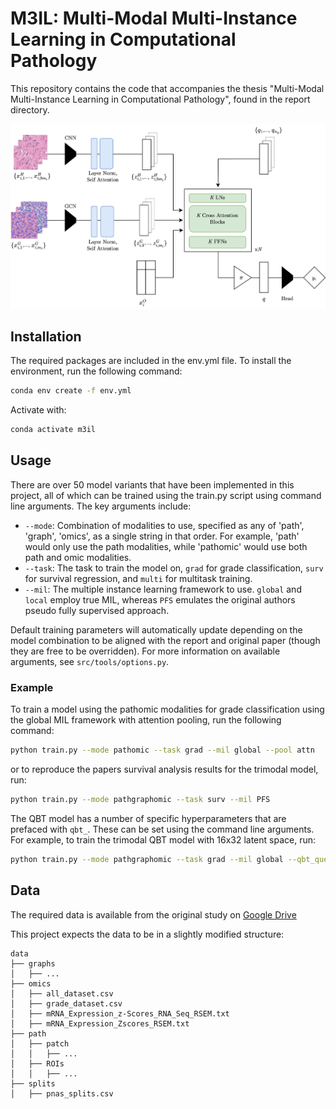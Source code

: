 # M3IL: Multi-Modal Multi-Instance Learning in Computational Pathology

This repository contains the code that accompanies the thesis "Multi-Modal Multi-Instance Learning in Computational Pathology", found in the report directory.

![Architecture](report/figures/QBT.png)

## Installation
The required packages are included in the env.yml file. To install the environment, run the following command:
```bash
conda env create -f env.yml
```
Activate with:
```bash
conda activate m3il
```



## Usage
There are over 50 model variants that have been implemented in this project, all of which can be trained using the train.py script using command line arguments. The key arguments include:
- `--mode`: Combination of modalities to use, specified as any of 'path', 'graph', 'omics', as a single string in that order. For example, 'path' would only use the path modalities, while 'pathomic' would use both path and omic modalities.
- `--task`: The task to train the model on, `grad` for grade classification, `surv` for survival regression, and `multi` for multitask training.
- `--mil`: The multiple instance learning framework to use. `global` and `local` employ true MIL, whereas `PFS` emulates the original authors pseudo fully supervised approach.

Default training parameters will automatically update depending on the model combination to be aligned with the report and original paper (though they are free to be overridden). For more information on available arguments, see `src/tools/options.py`.

### Example

To train a model using the pathomic modalities for grade classification using the global MIL framework with attention pooling, run the following command:

```bash
python train.py --mode pathomic --task grad --mil global --pool attn
```

or to reproduce the papers survival analysis results for the trimodal model, run:

```bash
python train.py --mode pathgraphomic --task surv --mil PFS
```

The QBT model has a number of specific hyperparameters that are prefaced with `qbt_`. These can be set using the command line arguments. For example, to train the trimodal QBT model with 16x32 latent space, run:

```bash
python train.py --mode pathgraphomic --task grad --mil global --qbt_queries 16 --qbt_dim 32
```


## Data
The required data is available from the original study on [Google Drive](https://drive.google.com/drive/folders/1swiMrz84V3iuzk8x99vGIBd5FCVncOlf)

This project expects the data to be in a slightly modified structure:
```
data
├── graphs
│   ├── ...
├── omics
│   ├── all_dataset.csv
│   ├── grade_dataset.csv
│   ├── mRNA_Expression_z-Scores_RNA_Seq_RSEM.txt
│   ├── mRNA_Expression_Zscores_RSEM.txt
├── path
│   ├── patch
│   │   ├── ...
│   ├── ROIs
│   │   ├── ...
├── splits
│   ├── pnas_splits.csv

```
